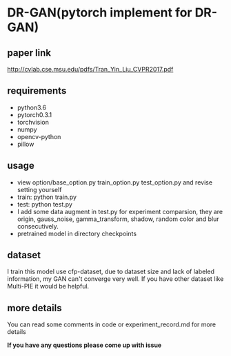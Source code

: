 # DR-GAN(pytorch implement for DR-GAN)
## paper link
http://cvlab.cse.msu.edu/pdfs/Tran_Yin_Liu_CVPR2017.pdf
## requirements
 - python3.6
 - pytorch0.3.1
 - torchvision
 - numpy
 - opencv-python
 - pillow
## usage
 - view option/base_option.py train_option.py test_option.py and revise setting yourself
 - train: python train.py
 - test: python test.py
 - I add some data augment in test.py for experiment comparsion, they are origin, gauss_noise, 
   gamma_transform, shadow, random color and blur consecutively.
 - pretrained model in directory checkpoints
## dataset 
   I train this model use cfp-dataset, due to dataset size and lack of labeled information, my GAN can't converge very well. If you have 
  other dataset like Multi-PIE it would be helpful.
## more details
   You can read some comments in code or experiment_record.md for more details
  
**If you have any questions please come up with issue**
